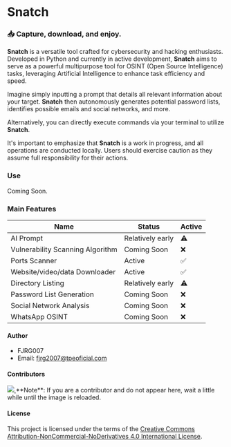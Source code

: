 # Snatch
### 📥 Capture, download, and enjoy.

**Snatch** is a versatile tool crafted for cybersecurity and hacking enthusiasts. Developed in Python and currently in active development, **Snatch** aims to serve as a powerful multipurpose tool for OSINT (Open Source Intelligence) tasks, leveraging Artificial Intelligence to enhance task efficiency and speed.

Imagine simply inputting a prompt that details all relevant information about your target. **Snatch** then autonomously generates potential password lists, identifies possible emails and social networks, and more.

Alternatively, you can directly execute commands via your terminal to utilize **Snatch**.

It's important to emphasize that **Snatch** is a work in progress, and all operations are conducted locally. Users should exercise caution as they assume full responsibility for their actions.

### Use
Coming Soon.

### Main Features

| Name                           | Status              | Active |
|--------------------------------|---------------------|--------|
| AI Prompt                      | Relatively early    |   ⚠️   |
| Vulnerability Scanning Algorithm| Coming Soon        |   ❌   |
| Ports Scanner                  | Active              |   ✅   |
| Website/video/data Downloader  | Active              |   ✅   |
| Directory Listing              | Relatively early    |   ⚠️   |
| Password List Generation       | Coming Soon         |   ❌   |
| Social Network Analysis        | Coming Soon         |   ❌   |
| WhatsApp OSINT                 | Coming Soon         |   ❌   |


#### Author
 - FJRG007
 - Email: [fjrg2007@tpeoficial.com](mailto:fjrg2007@tpeoficial.com)

#### Contributors
<a href="https://github.com/FJRG2007/snatch/graphs/contributors">
    <img src="https://contrib.rocks/image?repo=FJRG2007/snatch" class="not-center" loading="lazy" />
</a>
**Note**: If you are a contributor and do not appear here, wait a little while until the image is reloaded.

#### License
This project is licensed under the terms of the [Creative Commons Attribution-NonCommercial-NoDerivatives 4.0 International License](./LICENSE).